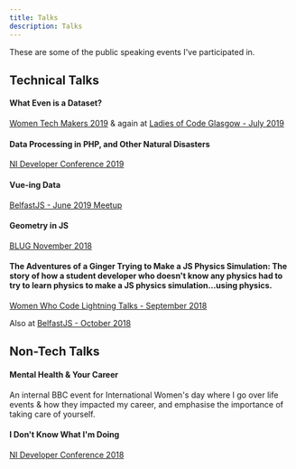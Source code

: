 ```yaml
---
title: Talks
description: Talks
---
```


These are some of the public speaking events I've participated in.

## Technical Talks

#### What Even is a Dataset?
[Women Tech Makers 2019](https://womentechmakersbelfast.com/speakers.html) & again at [Ladies of Code Glasgow - July 2019](https://www.meetup.com/Ladies-of-Code-Glasgow/events/263173813/)
       
#### Data Processing in PHP, and Other Natural Disasters
[NI Developer Conference 2019](https://www.nidevconf.com/sessions/zoegadonthompson/)

#### Vue-ing Data
[BelfastJS - June 2019 Meetup](https://www.meetup.com/Belfast-JS/events/262196011)
  
#### Geometry in JS
[BLUG November 2018](https://www.meetup.com/belfast-lug/events/256107675/)

#### The Adventures of a Ginger Trying to Make a JS Physics Simulation: The story of how a student developer who doesn't know any physics had to try to learn physics to make a JS physics simulation...using physics.
[Women Who Code Lightning Talks - September 2018](https://www.meetup.com/Women-Who-Code-Belfast/events/253524217/)

Also at [BelfastJS - October 2018](https://www.meetup.com/Belfast-JS/events/255361173/)

## Non-Tech Talks

#### Mental Health & Your Career
An internal BBC event for International Women's day where I go over life events & how they impacted my career, and emphasise the importance of taking care of yourself.

#### I Don't Know What I'm Doing
[NI Developer Conference 2018](https://2018.nidevconf.com/sessions/zoegadonthompson/)

